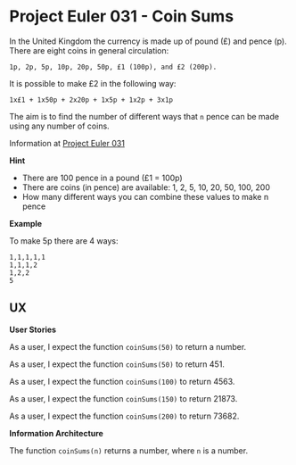 # Project Euler 031 - Coin Sums

In the United Kingdom the currency is made up of pound (£) and pence (p).  There are eight coins in general circulation:

    1p, 2p, 5p, 10p, 20p, 50p, £1 (100p), and £2 (200p).

It is possible to make £2 in the following way:

    1x£1 + 1x50p + 2x20p + 1x5p + 1x2p + 3x1p

The aim is to find the number of different ways that `n` pence can be made using any number of coins.  

Information at [Project Euler 031](https://projecteuler.net/problem=31)

**Hint**

- There are 100 pence in a pound (£1 = 100p)
- There are coins (in pence) are available: 1, 2, 5, 10, 20, 50, 100, 200
- How many different ways you can combine these values to make n pence

**Example**

To make 5p there are 4 ways:

    1,1,1,1,1
    1,1,1,2
    1,2,2
    5

## UX

**User Stories**

As a user, I expect the function `coinSums(50)` to return a number.

As a user, I expect the function `coinSums(50)` to return 451.

As a user, I expect the function `coinSums(100)` to return 4563.

As a user, I expect the function `coinSums(150)` to return 21873.

As a user, I expect the function `coinSums(200)` to return 73682.

**Information Architecture**

The function `coinSums(n)` returns a number, where `n` is a number.